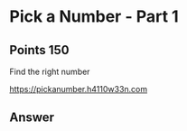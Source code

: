 # Pick a Number - Part 1

## Points 150

Find the right number

https://pickanumber.h4110w33n.com


## Answer